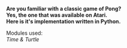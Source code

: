 <b>Are you familiar with a classic game of Pong?<br>Yes, the one that was available on Atari.<br>Here is it's implementation written in Python.</b>

Modules used:<br>
<i>Time & Turtle</i>
